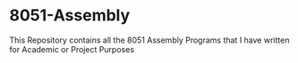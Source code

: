 # 8051-Assembly
This Repository contains all the 8051 Assembly Programs that I have written for Academic or Project Purposes
